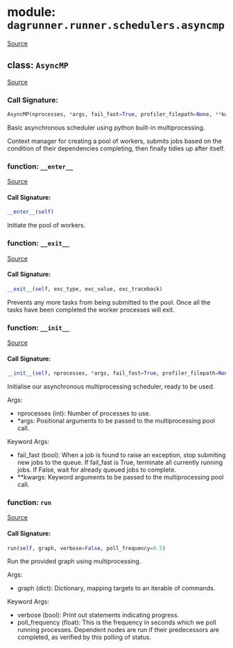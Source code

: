 # module: `dagrunner.runner.schedulers.asyncmp`

[Source](../dagrunner/runner/schedulers/asyncmp.py#L0)

## class: `AsyncMP`

[Source](../dagrunner/runner/schedulers/asyncmp.py#L12)

### Call Signature:

```python
AsyncMP(nprocesses, *args, fail_fast=True, profiler_filepath=None, **kwargs)
```

Basic asynchronous scheduler using python built-in multiprocessing.

Context manager for creating a pool of workers, submits jobs based on the
condition of their dependencies completing, then finally tidies up after
itself.

### function: `__enter__`

[Source](../dagrunner/runner/schedulers/asyncmp.py#L137)

#### Call Signature:

```python
__enter__(self)
```

Initiate the pool of workers.

### function: `__exit__`

[Source](../dagrunner/runner/schedulers/asyncmp.py#L142)

#### Call Signature:

```python
__exit__(self, exc_type, exc_value, exc_traceback)
```

Prevents any more tasks from being submitted to the pool.
Once all the tasks have been completed the worker processes will
exit.

### function: `__init__`

[Source](../dagrunner/runner/schedulers/asyncmp.py#L22)

#### Call Signature:

```python
__init__(self, nprocesses, *args, fail_fast=True, profiler_filepath=None, **kwargs)
```

Initialise our asynchronous multiprocessing scheduler, ready to be used.

Args:
- nprocesses (int):
  Number of processes to use.
- *args:
  Positional arguments to be passed to the multiprocessing pool call.

Keyword Args:
- fail_fast (bool):
  When a job is found to raise an exception, stop submiting new jobs
  to the queue.  If fail_fast is True, terminate all currently running
  jobs.  If False, wait for already queued jobs to complete.
- **kwargs:
  Keyword arguments to be passed to the multiprocessing pool call.

### function: `run`

[Source](../dagrunner/runner/schedulers/asyncmp.py#L51)

#### Call Signature:

```python
run(self, graph, verbose=False, poll_frequency=0.5)
```

Run the provided graph using multiprocessing.

Args:
- graph (dict):
  Dictionary, mapping targets to an iterable of commands.

Keyword Args:
- verbose (bool):
  Print out statements indicating progress.
- poll_frequency (float):
  This is the frequency in seconds which we poll running processes.
  Dependent nodes are run if their predecessors are completed,
  as verified by this polling of status.

